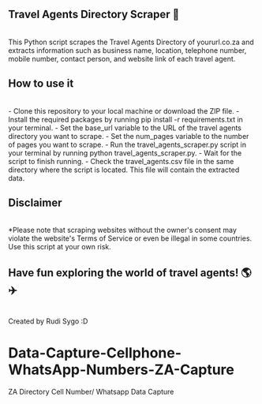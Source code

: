 <h2>Travel Agents Directory Scraper 🧳</h2></br>
This Python script scrapes the Travel Agents Directory of yoururl.co.za and extracts information such as business name, location, telephone number, mobile number, contact person, and website link of each travel agent.

<h2>How to use it</h2></br>
- Clone this repository to your local machine or download the ZIP file.
- Install the required packages by running pip install -r requirements.txt in your terminal.
- Set the base_url variable to the URL of the travel agents directory you want to scrape.
- Set the num_pages variable to the number of pages you want to scrape.
- Run the travel_agents_scraper.py script in your terminal by running python travel_agents_scraper.py.
- Wait for the script to finish running.
- Check the travel_agents.csv file in the same directory where the script is located. This file will contain the extracted data.
<h2>Disclaimer</h2></br>
*Please note that scraping websites without the owner's consent may violate the website's Terms of Service or even be illegal in some countries. Use this script at your own risk.

<h2>Have fun exploring the world of travel agents! 🌎✈️</h2></br>
Created by Rudi Sygo :D</br>

# Data-Capture-Cellphone-WhatsApp-Numbers-ZA-Capture
ZA Directory Cell Number/ Whatsapp Data Capture
